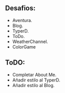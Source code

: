 
## Desafios:
- Aventura.
- Blog.
- TyperD.
- ToDo.
- WeatherChannel.
- ColorGame

## ToDO:
- Completar About Me.
- Añadir estilo al TyperD.
- Añadir estilo al Blog.
